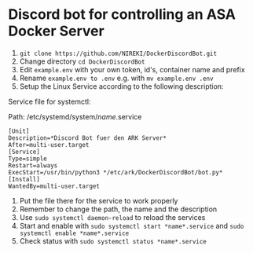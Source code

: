 # Discord bot for controlling an ASA Docker Server

1. `git clone https://github.com/NIREKI/DockerDiscordBot.git`
2. Change directory `cd DockerDiscordBot`
3. Edit `example.env` with your own token, id's, container name and prefix
4. Rename `example.env to .env` e.g. with `mv example.env .env`
5. Setup the Linux Service according to the following description:

Service file for systemctl: 

Path: /etc/systemd/system/*name*.service
```
[Unit]
Description=*Discord Bot fuer den ARK Server*
After=multi-user.target
[Service]
Type=simple
Restart=always
ExecStart=/usr/bin/python3 */etc/ark/DockerDiscordBot/bot.py*
[Install]
WantedBy=multi-user.target
```

1. Put the file there for the service to work properly
2. Remember to change the path, the name and the description
3. Use `sudo systemctl daemon-reload` to reload the services
4. Start and enable with `sudo systemctl start *name*.service` and `sudo systemctl enable *name*.service`
5. Check status with `sudo systemctl status *name*.service`
